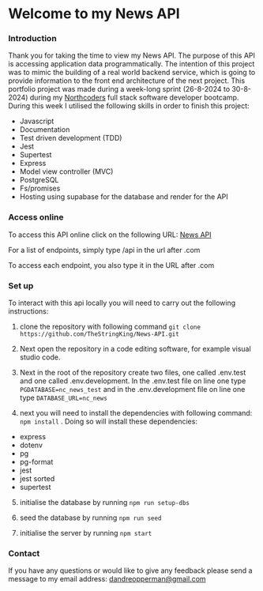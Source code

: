 # Welcome to my News API

### Introduction

Thank you for taking the time to view my News API. The purpose of this API is accessing application data programmatically. The intention of this project was to mimic the building of a real world backend service, which is going to provide information to the front end architecture of the next project. This portfolio project was made during a week-long sprint (26-8-2024 to 30-8-2024) during my [Northcoders](https://northcoders.com) full stack software developer bootcamp. During this week I utilised the following skills in order to finish this project:

- Javascript
- Documentation
- Test driven development (TDD)
- Jest
- Supertest
- Express
- Model view controller (MVC)
- PostgreSQL
- Fs/promises
- Hosting using supabase for the database and render for the API

### Access online

To access this API online click on the following URL: [News API](https://news-api-ovyc.onrender.com)

For a list of endpoints, simply type /api in the url after .com

To access each endpoint, you also type it in the URL after .com

### Set up

To interact with this api locally you will need to carry out the following instructions:

1. clone the repository with following command `git clone https://github.com/TheStringKing/News-API.git`

2. Next open the repository in a code editing software, for example visual studio code.

3. Next in the root of the repository create two files, one called .env.test and one called .env.development. In the .env.test file on line one type `PGDATABASE=nc_news_test` and in the .env.development file on line one type `DATABASE_URL=nc_news`

4. next you will need to install the dependencies with following command: `npm install` . Doing so will install these dependencies:

- express
- dotenv
- pg
- pg-format
- jest
- jest sorted
- supertest

5. initialise the database by running `npm run setup-dbs`

6. seed the database by running `npm run seed`

7. initialise the server by running `npm start`

### Contact

If you have any questions or would like to give any feedback please send a message to my email address: dandreopperman@gmail.com
